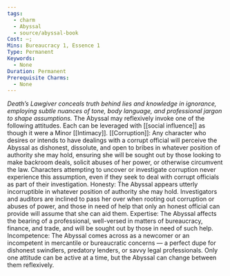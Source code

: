 ```yaml
---
tags:
  - charm
  - Abyssal
  - source/abyssal-book
Cost: —; 
Mins: Bureaucracy 1, Essence 1
Type: Permanent
Keywords:
  - None
Duration: Permanent
Prerequisite Charms:
  - None
---
```

*Death’s Lawgiver conceals truth behind lies and knowledge in ignorance, employing subtle nuances of tone, body language, and professional jargon to shape assumptions.*
The Abyssal may reflexively invoke one of the following attitudes. Each can be leveraged with [[social influence]] as though it were a Minor [[Intimacy]].
[[Corruption]]: Any character who desires or intends to have dealings with a corrupt official will perceive the Abyssal as dishonest, dissolute, and open to bribes in whatever position of authority she may hold, ensuring she will be sought out by those looking to make backroom deals, solicit abuses of her power, or otherwise circumvent the law. Characters attempting to uncover or investigate corruption never experience this assumption, even if they seek to deal with corrupt officials as part of their investigation.
Honesty: The Abyssal appears utterly incorruptible in whatever position of authority she may hold.
Investigators and auditors are inclined to pass her over when rooting out corruption or abuses of power, and those in need of help that only an honest official can provide will assume that she can aid them.
Expertise: The Abyssal affects the bearing of a professional, well-versed in matters of bureaucracy, finance, and trade, and will be sought out by those in need of such help.
Incompetence: The Abyssal comes across as a newcomer or an incompetent in mercantile or bureaucratic concerns — a perfect dupe for dishonest swindlers, predatory lenders, or savvy legal professionals.
Only one attitude can be active at a time, but the Abyssal can change between them reflexively.